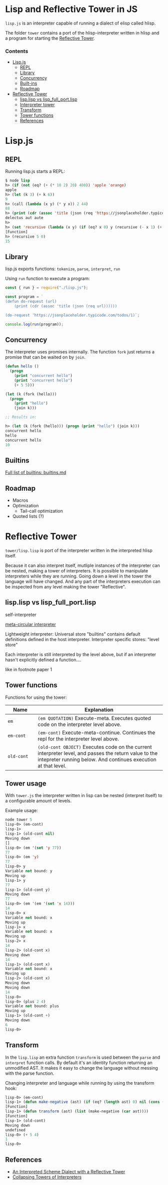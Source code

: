 # Lisp and Reflective Tower in JS

`lisp.js` is an interpreter capable of running a dialect of elisp called hlisp.

The folder `tower` contains a port of the hlisp-interpreter written in hlisp and a program for starting the [Reflective Tower](#reflective-tower).

### Contents
- [Lisp.js](#lispjs)
  - [REPL](#repl)
  - [Library](#library)
  - [Concurrency](#concurrency)
  - [Built-ins](#builtins)
  - [Roadmap](#roadmap)
- [Reflective Tower](#reflective-tower)
  - [lisp.lisp vs lisp_full_port.lisp](#lisplisp-vs-lisp_full_portlisp)
  - [Interpreter tower](#interpreter-tower)
  - [Transform](#transform)
  - [Tower functions](#tower-functions)
  - [References](#references)

# Lisp.js

## REPL
Running lisp.js starts a REPL:

```lisp
$ node lisp
h> (if (not (eq? (+ (* 10 2) 20) 400)) 'apple 'orange)
apple
h> (let (k 3) (+ k 6))
9
h> (call (lambda (x y) (* y x)) 2 44)
88
h> (print (cdr (assoc 'title (json (req 'https://jsonplaceholder.typicode.com/todos/1)))))
delectus aut aute
h>
h> (set 'recursive (lambda (x y) (if (eq? x 0) y (recursive (- x 1) (+ y x))))
[Function]
h> (recursive 5 0)
15
```

## Library
lisp.js exports functions: `tokenize`, `parse`, `interpret`, `run`

Using `run` function to execute a program:

```javascript
const { run } = require("./lisp.js");

const program = `
(defun do-request (url)
    (print (cdr (assoc 'title (json (req url))))))

(do-request 'https://jsonplaceholder.typicode.com/todos/1)`;

console.log(run(program));
```

## Concurrency

The interpreter uses promises internally. The function `fork` just returns a promise that can be waited on by `join`.

```lisp
(defun hello ()
  (progn
    (print "concurrent hello")
    (print "concurrent hello")
    (+ 5 5)))

(let (k (fork (hello)))
  (progn
    (print "hello")
    (join k)))

;; Results in:

h> (let (k (fork (hello))) (progn (print "hello") (join k)))
concurrent hello
hello
concurrent hello
10

```

## Builtins

[Full list of builtins: builtins.md](builtins.md)

## Roadmap

- Macros
- Optimization
  - Tail-call optimization
- Quoted lists (?)

# Reflective Tower

`tower/lisp.lisp` is port of the interpreter written in the interpreted hlisp itself.

Because it can also interpret itself, mutliple instances of the interpreter can be nested, making a tower of interpreters.
It is possible to manipulate interpreters while they are running. Going down a level in the tower the language will have changed.
And any part of the interpreters execution can be inspected from any level making the tower "Reflective".

<!-- Interesting case with `map`. Not a builtin in any store, Lives in emulated store of level-1 interpreter, meaning it's a variable in level. -->

## lisp.lisp vs lisp_full_port.lisp

self-interpreter

[meta-circular interpreter](https://en.wikipedia.org/wiki/Meta-circular_evaluator)

Lightweight interpreter:
Universal store "builtins" contains default definitions defined in the host interpreter.
Interpreter specific stores: "level store"

Each interpreter is still interpreted by the level above, but if an interpreter hasn't explicitly defined a function....

like in footnote paper 1

## Tower functions

Functions for using the tower:

| &nbsp;&nbsp;&nbsp;&nbsp;Name&nbsp;&nbsp;&nbsp;&nbsp; | Explanation  |
|----------|---|
| `em`      | `(em QUOTATION)` Execute-meta. Executes quoted code on the interpreter level above. |
| `em-cont`      | `(em-cont)` Execute-meta-continue. Continues the repl for the interpreter level above. |
| `old-cont`      | `(old-cont OBJECT)` Executes code on the current interpreter level, and passes the return value to the intepreter running below. And continues execution at that level. |

## Tower usage

With `tower.js` the interpreter written in lisp can be nested (interpret itself) to a configurable amount of levels.

Example usage:
```lisp
node tower 5
lisp-0> (em-cont)
lisp-1>
lisp-1> (old-cont nil)
Moving down
[]
lisp-0> (em '(set 'y 77))
77
lisp-0> (em 'y)
77
lisp-0> y
Variable not bound: y
Moving up
lisp-1> y
77
lisp-1> (old-cont y)
Moving down
77
lisp-0> (em '(em '(set 'x 14)))
14
lisp-0> x
Variable not bound: x
Moving up
lisp-1> x
Variable not bound: x
Moving up
lisp-2> x
14
lisp-2> (old-cont x)
Moving down
14
lisp-1> (old-cont x)
Variable not bound: x
Moving up
lisp-2> (old-cont x)
Moving down
Moving down
14
lisp-0>
lisp-0> (plus 2 4)
Variable not bound: plus
Moving up
lisp-1> (old-cont +)
Moving down
6
lisp-0>
```

## Transform

In the `lisp.lisp` an extra function `transform` is used between the `parse` and `interpret` function calls.
By default it's an identity function returning an unmodified AST.
It makes it easy to change the language without messing with the parse function.

Changing interpreter and language while running by using the transform hook:
```lisp
lisp-0> (em-cont)
lisp-1> (defun make-negative (ast) (if (eq? (length ast) 0) nil (cons (if (eq? (car ast) "+") "-" (car ast)) (make-negative (cdr ast)))))
[Function]
lisp-1> (defun transform (ast) (list (make-negative (car ast))))
[Function]
lisp-1> (old-cont)
Moving down
undefined
lisp-0> (+ 5 4)
1
lisp-0>
```

## References

- [An Interpreted Scheme Dialect with a Reflective Tower](http://cs242.stanford.edu/f17/assets/projects/2017/stbarnes.pdf)
- [Collapsing Towers of Interpreters](http://lampwww.epfl.ch/~amin/pub/collapsing-towers.pdf)
